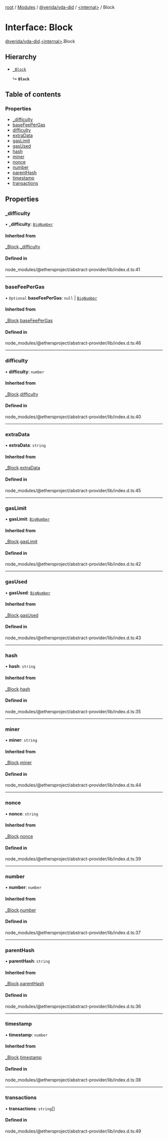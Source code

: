 [root](../README.md) / [Modules](../modules.md) / [@verida/vda-did](../modules/verida_vda_did.md) / [<internal\>](../modules/verida_vda_did._internal_.md) / Block

# Interface: Block

[@verida/vda-did](../modules/verida_vda_did.md).[<internal\>](../modules/verida_vda_did._internal_.md).Block

## Hierarchy

- [`_Block`](verida_vda_did._internal_._Block.md)

  ↳ **`Block`**

## Table of contents

### Properties

- [\_difficulty](verida_vda_did._internal_.Block.md#_difficulty)
- [baseFeePerGas](verida_vda_did._internal_.Block.md#basefeepergas)
- [difficulty](verida_vda_did._internal_.Block.md#difficulty)
- [extraData](verida_vda_did._internal_.Block.md#extradata)
- [gasLimit](verida_vda_did._internal_.Block.md#gaslimit)
- [gasUsed](verida_vda_did._internal_.Block.md#gasused)
- [hash](verida_vda_did._internal_.Block.md#hash)
- [miner](verida_vda_did._internal_.Block.md#miner)
- [nonce](verida_vda_did._internal_.Block.md#nonce)
- [number](verida_vda_did._internal_.Block.md#number)
- [parentHash](verida_vda_did._internal_.Block.md#parenthash)
- [timestamp](verida_vda_did._internal_.Block.md#timestamp)
- [transactions](verida_vda_did._internal_.Block.md#transactions)

## Properties

### \_difficulty

• **\_difficulty**: [`BigNumber`](../classes/verida_vda_did._internal_.BigNumber.md)

#### Inherited from

[_Block](verida_vda_did._internal_._Block.md).[_difficulty](verida_vda_did._internal_._Block.md#_difficulty)

#### Defined in

node_modules/@ethersproject/abstract-provider/lib/index.d.ts:41

___

### baseFeePerGas

• `Optional` **baseFeePerGas**: ``null`` \| [`BigNumber`](../classes/verida_vda_did._internal_.BigNumber.md)

#### Inherited from

[_Block](verida_vda_did._internal_._Block.md).[baseFeePerGas](verida_vda_did._internal_._Block.md#basefeepergas)

#### Defined in

node_modules/@ethersproject/abstract-provider/lib/index.d.ts:46

___

### difficulty

• **difficulty**: `number`

#### Inherited from

[_Block](verida_vda_did._internal_._Block.md).[difficulty](verida_vda_did._internal_._Block.md#difficulty)

#### Defined in

node_modules/@ethersproject/abstract-provider/lib/index.d.ts:40

___

### extraData

• **extraData**: `string`

#### Inherited from

[_Block](verida_vda_did._internal_._Block.md).[extraData](verida_vda_did._internal_._Block.md#extradata)

#### Defined in

node_modules/@ethersproject/abstract-provider/lib/index.d.ts:45

___

### gasLimit

• **gasLimit**: [`BigNumber`](../classes/verida_vda_did._internal_.BigNumber.md)

#### Inherited from

[_Block](verida_vda_did._internal_._Block.md).[gasLimit](verida_vda_did._internal_._Block.md#gaslimit)

#### Defined in

node_modules/@ethersproject/abstract-provider/lib/index.d.ts:42

___

### gasUsed

• **gasUsed**: [`BigNumber`](../classes/verida_vda_did._internal_.BigNumber.md)

#### Inherited from

[_Block](verida_vda_did._internal_._Block.md).[gasUsed](verida_vda_did._internal_._Block.md#gasused)

#### Defined in

node_modules/@ethersproject/abstract-provider/lib/index.d.ts:43

___

### hash

• **hash**: `string`

#### Inherited from

[_Block](verida_vda_did._internal_._Block.md).[hash](verida_vda_did._internal_._Block.md#hash)

#### Defined in

node_modules/@ethersproject/abstract-provider/lib/index.d.ts:35

___

### miner

• **miner**: `string`

#### Inherited from

[_Block](verida_vda_did._internal_._Block.md).[miner](verida_vda_did._internal_._Block.md#miner)

#### Defined in

node_modules/@ethersproject/abstract-provider/lib/index.d.ts:44

___

### nonce

• **nonce**: `string`

#### Inherited from

[_Block](verida_vda_did._internal_._Block.md).[nonce](verida_vda_did._internal_._Block.md#nonce)

#### Defined in

node_modules/@ethersproject/abstract-provider/lib/index.d.ts:39

___

### number

• **number**: `number`

#### Inherited from

[_Block](verida_vda_did._internal_._Block.md).[number](verida_vda_did._internal_._Block.md#number)

#### Defined in

node_modules/@ethersproject/abstract-provider/lib/index.d.ts:37

___

### parentHash

• **parentHash**: `string`

#### Inherited from

[_Block](verida_vda_did._internal_._Block.md).[parentHash](verida_vda_did._internal_._Block.md#parenthash)

#### Defined in

node_modules/@ethersproject/abstract-provider/lib/index.d.ts:36

___

### timestamp

• **timestamp**: `number`

#### Inherited from

[_Block](verida_vda_did._internal_._Block.md).[timestamp](verida_vda_did._internal_._Block.md#timestamp)

#### Defined in

node_modules/@ethersproject/abstract-provider/lib/index.d.ts:38

___

### transactions

• **transactions**: `string`[]

#### Defined in

node_modules/@ethersproject/abstract-provider/lib/index.d.ts:49
